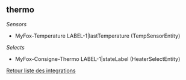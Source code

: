 ## thermo

*Sensors*
- MyFox-Temperature LABEL-1|lastTemperature (TempSensorEntity)

*Selects*
- MyFox-Consigne-Thermo LABEL-1|stateLabel (HeaterSelectEntity)


[Retour liste des integrations](../integration.md)
